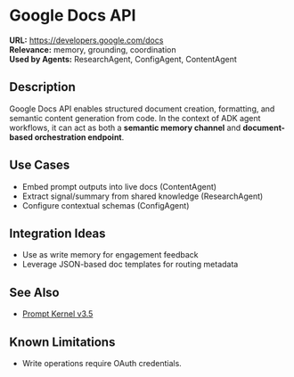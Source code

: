 # Google Docs API

**URL:** https://developers.google.com/docs  
**Relevance:** memory, grounding, coordination  
**Used by Agents:** ResearchAgent, ConfigAgent, ContentAgent

## Description
Google Docs API enables structured document creation, formatting, and semantic content generation from code. In the context of ADK agent workflows, it can act as both a **semantic memory channel** and **document-based orchestration endpoint**.

## Use Cases
- Embed prompt outputs into live docs (ContentAgent)
- Extract signal/summary from shared knowledge (ResearchAgent)
- Configure contextual schemas (ConfigAgent)

## Integration Ideas
- Use as write memory for engagement feedback
- Leverage JSON-based doc templates for routing metadata

## See Also
- [Prompt Kernel v3.5](../../prompt/prompt_kernel_v3.5.md)

## Known Limitations
- Write operations require OAuth credentials.
